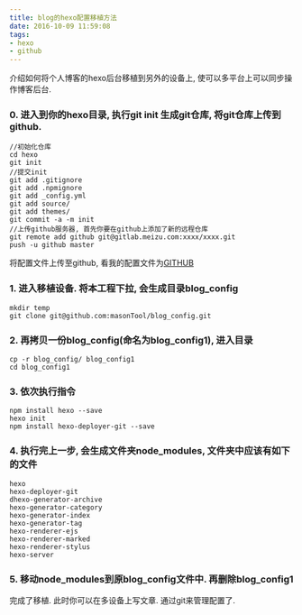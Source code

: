 ```yaml
---
title: blog的hexo配置移植方法
date: 2016-10-09 11:59:08
tags: 
- hexo
- github
---
```


介绍如何将个人博客的hexo后台移植到另外的设备上, 使可以多平台上可以同步操作博客后台.

### 0. 进入到你的hexo目录, 执行git init 生成git仓库, 将git仓库上传到github.

    //初始化仓库
    cd hexo
    git init
    //提交init
    git add .gitignore
    git add .npmignore
    git add _config.yml
    git add source/
    git add themes/
    git commit -a -m init
    //上传github服务器, 首先你要在github上添加了新的远程仓库
    git remote add github git@gitlab.meizu.com:xxxx/xxxx.git
    push -u github master

将配置文件上传至github, 看我的配置文件为[GITHUB](https://github.com/masonTool/blog_config)

### 1. 进入移植设备. 将本工程下拉, 会生成目录blog_config

    mkdir temp
    git clone git@github.com:masonTool/blog_config.git

### 2. 再拷贝一份blog_config(命名为blog_config1), 进入目录

    cp -r blog_config/ blog_config1
    cd blog_config1

### 3. 依次执行指令

    npm install hexo --save
    hexo init
    npm install hexo-deployer-git --save

### 4. 执行完上一步, 会生成文件夹node_modules, 文件夹中应该有如下的文件

    hexo
    hexo-deployer-git
    dhexo-generator-archive
    hexo-generator-category
    hexo-generator-index
    hexo-generator-tag
    hexo-renderer-ejs
    hexo-renderer-marked
    hexo-renderer-stylus
    hexo-server

### 5. 移动node_modules到原blog_config文件中. 再删除blog_config1

完成了移植. 此时你可以在多设备上写文章. 通过git来管理配置了.
